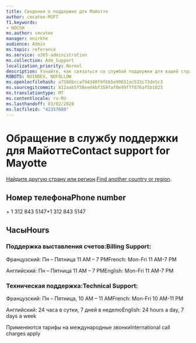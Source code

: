 ```yaml
---
title: Сведения о поддержке для Майотте
author: cmcatee-MSFT
f1.keywords:
- NOCSH
ms.author: cmcatee
manager: mnirkhe
audience: Admin
ms.topic: reference
ms.service: o365-administration
ms.collection: Adm_Support
localization_priority: Normal
description: Узнайте, как связаться со службой поддержки для вашей страны или региона.
ROBOTS: NOINDEX, NOFOLLOW
ms.openlocfilehash: a7588bccaf94340f0f665e90651ac533c73de5c3
ms.sourcegitcommit: 812aab5f58eed4bf359faf0e99f7f876af5b1023
ms.translationtype: MT
ms.contentlocale: ru-RU
ms.lasthandoff: 03/02/2020
ms.locfileid: "42357680"
---
```

# <a name="contact-support-for-mayotte"></a><span data-ttu-id="da903-103">Обращение в службу поддержки для Майотте</span><span class="sxs-lookup"><span data-stu-id="da903-103">Contact support for Mayotte</span></span>

<span data-ttu-id="da903-104">[Найдите другую страну или регион](../contact-support-for-business-products.md).</span><span class="sxs-lookup"><span data-stu-id="da903-104">[Find another country or region](../contact-support-for-business-products.md).</span></span>

## <a name="phone-number"></a><span data-ttu-id="da903-105">Номер телефона</span><span class="sxs-lookup"><span data-stu-id="da903-105">Phone number</span></span>
<span data-ttu-id="da903-106">+ 1 312 843 5147</span><span class="sxs-lookup"><span data-stu-id="da903-106">+1 312 843 5147</span></span>

## <a name="hours"></a><span data-ttu-id="da903-107">Часы</span><span class="sxs-lookup"><span data-stu-id="da903-107">Hours</span></span>
### <a name="billing-support"></a><span data-ttu-id="da903-108">Поддержка выставления счетов:</span><span class="sxs-lookup"><span data-stu-id="da903-108">Billing Support:</span></span>

<span data-ttu-id="da903-109">Французский: Пн – Пятница 11 AM – 7 PM</span><span class="sxs-lookup"><span data-stu-id="da903-109">French: Mon-Fri 11 AM-7 PM</span></span>

<span data-ttu-id="da903-110">Английский: Пн – Пятница 11 AM – 7 PM</span><span class="sxs-lookup"><span data-stu-id="da903-110">English: Mon-Fri 11 AM-7 PM</span></span>

### <a name="technical-support"></a><span data-ttu-id="da903-111">Техническая поддержка:</span><span class="sxs-lookup"><span data-stu-id="da903-111">Technical Support:</span></span>

<span data-ttu-id="da903-112">Французский: Пн – Пятница, 10 AM – 11 AM</span><span class="sxs-lookup"><span data-stu-id="da903-112">French: Mon-Fri 10 AM-11 PM</span></span>

<span data-ttu-id="da903-113">Английский: 24 часа в сутки, 7 дней в неделю</span><span class="sxs-lookup"><span data-stu-id="da903-113">English: 24 hours a day, 7 days a week</span></span>

<span data-ttu-id="da903-114">Применяются тарифы на международные звонки</span><span class="sxs-lookup"><span data-stu-id="da903-114">International call charges apply</span></span>
